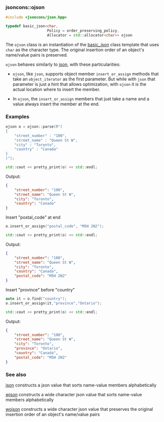 ### jsoncons::ojson

```c++
#include <jsoncons/json.hpp>

typedef basic_json<char,
                   Policy = order_preserving_policy,
                   Allocator = std::allocator<char>> ojson
```
The `ojson` class is an instantiation of the [basic_json](basic_json.md) class template that uses `char` as the character type. The original insertion order of an object's name/value pairs is preserved. 


`ojson` behaves similarly to [json](json.md), with these particularities:

- `ojson`, like `json`, supports object member `insert_or_assign` methods that take an `object_iterator` as the first parameter. But while with `json` that parameter is just a hint that allows optimization, with `ojson` it is the actual location where to insert the member.

- In `ojson`, the `insert_or_assign` members that just take a name and a value always insert the member at the end.

### Examples
```c++
ojson o = ojson::parse(R"(
{
    "street_number" : "100",
    "street_name" : "Queen St W",
    "city" : "Toronto",
    "country" : "Canada"
}
)");

std::cout << pretty_print(o) << std::endl;
```
Output:
```json
{
    "street_number": "100",
    "street_name": "Queen St W",
    "city": "Toronto",
    "country": "Canada"
}
```
Insert "postal_code" at end
```c++
o.insert_or_assign("postal_code", "M5H 2N2");

std::cout << pretty_print(o) << std::endl;
```
Output:
```json
{
    "street_number": "100",
    "street_name": "Queen St W",
    "city": "Toronto",
    "country": "Canada",
    "postal_code": "M5H 2N2"
}
```
Insert "province" before "country"
```c++
auto it = o.find("country");
o.insert_or_assign(it,"province","Ontario");

std::cout << pretty_print(o) << std::endl;
```
Output:
```json
{
    "street_number": "100",
    "street_name": "Queen St W",
    "city": "Toronto",
    "province": "Ontario",
    "country": "Canada",
    "postal_code": "M5H 2N2"
}
```

### See also

[json](json.md) constructs a json value that sorts name-value members alphabetically  

[wjson](wjson.md) constructs a wide character json value that sorts name-value members alphabetically  

[wojson](wojson.md) constructs a wide character json value that preserves the original insertion order of an object's name/value pairs  

